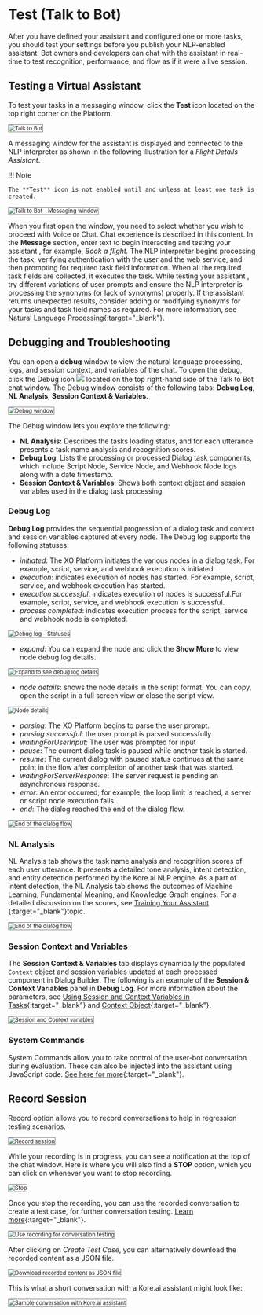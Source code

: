 # Test (Talk to Bot)

After you have defined your assistant and configured one or more tasks, you should test your settings before you publish your NLP-enabled assistant. Bot owners and developers can chat with the assistant in real-time to test recognition, performance, and flow as if it were a live session.


## Testing a Virtual Assistant

To test your tasks in a messaging window, click the **Test** icon located on the top right corner on the Platform. 

<img src="../images/talk-to-bot-window.png" alt="Talk to Bot" title="Talk to Bot" style="border: 1px solid gray; zoom:80%;"/>

A messaging window for the assistant is displayed and connected to the NLP interpreter as shown in the following illustration for a _Flight Details Assistant_.

!!! Note

    The **Test** icon is not enabled until and unless at least one task is created.

<img src="../images/talk-to-bot-img2.png" alt="Talk to Bot - Messaging window" title="Talk to Bot - Messaging window" style="border: 1px solid gray; zoom:80%;"/>

When you first open the window, you need to select whether you wish to proceed with Voice or Chat. Chat experience is described in this content. In the **Message** section, enter text to begin interacting and testing your assistant , for example, _Book a flight._ The NLP interpreter begins processing the task, verifying authentication with the user and the web service, and then prompting for required task field information. When all the required task fields are collected, it executes the task. While testing your assistant , try different variations of user prompts and ensure the NLP interpreter is processing the synonyms (or lack of synonyms) properly. If the assistant returns unexpected results, consider adding or modifying synonyms for your tasks and task field names as required. For more information, see [Natural Language Processing](../../natural-language/training/optimizing-bots/){:target="_blank"}.


## Debugging and Troubleshooting

You can open a **debug** window to view the natural language processing, logs, and session context, and variables of the chat. To open the debug, click the Debug icon <img src="../images/talk-to-bot-img3.png"> located on the top right-hand side of the Talk to Bot chat window. The Debug window consists of the following tabs: **Debug Log**, **NL Analysis**, **Session Context & Variables**. 

<img src="../images/talk-to-bot-debug-window.png" alt="Debug window" title="Debug window" style="border: 1px solid gray; zoom:80%;"/>

The Debug window lets you explore the following:

* **NL Analysis:** Describes the tasks loading status, and for each utterance presents a task name analysis and recognition scores.
* **Debug Log**: Lists the processing or processed Dialog task components, which include Script Node, Service Node, and Webhook Node logs along with a date timestamp.
* **Session Context & Variables**: Shows both context object and session variables used in the dialog task processing.


### Debug Log

**Debug Log** provides the sequential progression of a dialog task and context and session variables captured at every node. The Debug log supports the following statuses:

* _initiated_: The XO Platform initiates the various nodes in a dialog task. For example, script, service, and webhook execution is initiated.
* _execution_: indicates execution of nodes has started. For example, script, service, and webhook execution has started.
* _execution successful_: indicates execution of nodes is successful.For example, script, service, and webhook execution is successful.
* _process completed_: indicates execution process for the script, service and webhook node is completed.  
<img src="../images/process-completed.png" alt="Debug log - Statuses" title="Debug log - Statuses" style="border: 1px solid gray; zoom:80%;"/>

* _expand_: You can expand the node and click the **Show More** to view node debug log details.  
<img src="../images/expand-option.png" alt="Expand to see debug log details" title="Expand to see debug log details" style="border: 1px solid gray; zoom:80%;"/>

* _node details_: shows the node details in the script format. You can copy, open the script in a full screen view or close the script view.  
<img src="../images/talk-to-bot-img7.png" alt="Node details" title="Node details" style="border: 1px solid gray; zoom:80%;"/>

* _parsing_: The XO Platform begins to parse the user prompt.
* _parsing successful_:  the user prompt is parsed successfully.
* _waitingForUserInput_: The user was prompted for input
* _pause_: The current dialog task is paused while another task is started.
* _resume_: The current dialog with paused status continues at the same point in the flow after completion of another task that was started.
* _waitingForServerResponse_: The server request is pending an asynchronous response.
* _error_: An error occurred, for example, the loop limit is reached, a server or script node execution fails.
* _end_: The dialog reached the end of the dialog flow.  
<img src="../images/talk-to-bot-img8.png" alt="End of the dialog flow" title="End of the dialog flow" style="border: 1px solid gray; zoom:80%;"/>


### NL Analysis

NL Analysis tab shows the task name analysis and recognition scores of each user utterance.  It presents a detailed tone analysis, intent detection, and entity detection performed by the Kore.ai NLP engine. As a part of intent detection, the NL Analysis tab shows the outcomes of Machine Learning, Fundamental Meaning, and Knowledge Graph engines. For a detailed discussion on the scores, see [Training Your Assistant ](../testing-your-bot-with-nlp/){:target="_blank"}topic.

<img src="../images/talk-to-bot-img9.png" alt="End of the dialog flow" title="End of the dialog flow" style="border: 1px solid gray; zoom:80%;"/>


### Session Context and Variables

The **Session Context & Variables** tab displays dynamically the populated `Context` object and session variables updated at each processed component in Dialog Builder. The following is an example of the **Session & Context Variables** panel in **Debug Log**. For more information about the parameters, see [Using Session and Context Variables in Tasks](../../use-cases/using-session-and-context-variables){:target="_blank"} and [Context Object](/docs/xo/automation/intelligence/context-object/){:target="_blank"}.

<img src="../images/talk-to-bot-img10.png" alt="Session and Context variables" title="Session and Context variables" style="border: 1px solid gray; zoom:80%;"/>


### System Commands

System Commands allow you to take control of the user-bot conversation during evaluation. These can also be injected into the assistant using JavaScript code. [See here for more](../../system-commands/){:target="_blank"}.


## Record Session

Record option allows you to record conversations to help in regression testing scenarios.

<img src="../images/talk-to-bot-img11.png" alt="Record session" title="Record session" style="border: 1px solid gray; zoom:80%;"/>

While your recording is in progress, you can see a notification at the top of the chat window. Here is where you will also find a **STOP** option, which you can click on whenever you want to stop recording. 

<img src="../images/talk-to-bot-img12.png" alt="Stop" title="Stop" style="border: 1px solid gray; zoom:80%;"/>


Once you stop the recording, you can use the recorded conversation to create a test case, for further conversation testing. [Learn more](../regression-testing/conversation-testing/conversation-testing-landing-page){:target="_blank"}.

<img src="../images/talk-to-bot-img13.png" alt="Use recording for conversation testing" title="Use recording for conversation testing" style="border: 1px solid gray; zoom:80%;"/>

After clicking on _Create Test Case_, you can alternatively download the recorded content as a JSON file.

<img src="../images/talk-to-bot-img14.png" alt="Download recorded content as JSON file" title="Download recorded content as JSON file" style="border: 1px solid gray; zoom:80%;"/>

This is what a short conversation with a Kore.ai assistant might look like: 

<img src="../images/talk-to-bot-img15.png" alt="Sample conversation with Kore.ai assistant" title="Sample conversation with Kore.ai assistant" style="border: 1px solid gray; zoom:80%;"/>